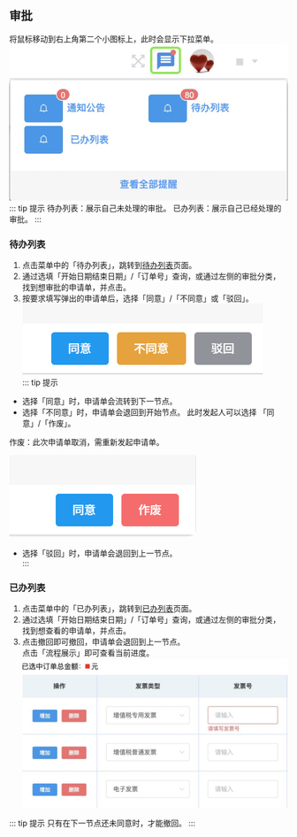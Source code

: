 
## 审批
将鼠标移动到右上角第二个小图标上，此时会显示下拉菜单。  
![图片](/images/process/splc.jpg) 
::: tip 提示
待办列表：展示自己未处理的审批。
已办列表：展示自己已经处理的审批。
:::
### 待办列表 
1. 点击菜单中的「待办列表」，跳转到<u>待办列表</u>页面。  
2. 通过选填「开始日期结束日期」/「订单号」查询，或通过左侧的审批分类，找到想审批的申请单，并点击。  
3. 按要求填写弹出的申请单后，选择「同意」/「不同意」或「驳回」。  
![图片](/images/basics/undisposed.png)  
::: tip 提示
+ 选择「同意」时，申请单会流转到下一节点。  
+ 选择「不同意」时，申请单会退回到开始节点。
此时发起人可以选择 「同意」/「作废」。

作废：此次申请单取消，需重新发起申请单。

![图片](/images/basics/undisposed1.png)
+ 选择「驳回」时，申请单会退回到上一节点。  
:::
### 已办列表
1. 点击菜单中的「已办列表」，跳转到<u>已办列表</u>页面。  
2. 通过选填「开始日期结束日期」/「订单号」查询，或通过左侧的审批分类，找到想查看的申请单，并点击。  
3. 点击<kbd>撤回</kbd>即可撤回，申请单会退回到上一节点。  
点击「流程展示」即可查看当前进度。  
![图片](../../.vuepress/public/images/basics/add.jpg)
<!-- ![图片](../.vuepress/public/images/process/splc2.jpg)  -->
::: tip 提示
只有在下一节点还未同意时，才能撤回。
:::
<!-- ### 审批进度
点击“审批状态”栏下的「审核中」或「审核通过」可以查看审批进度。
![图片](/images/sales/out2.png) -->
